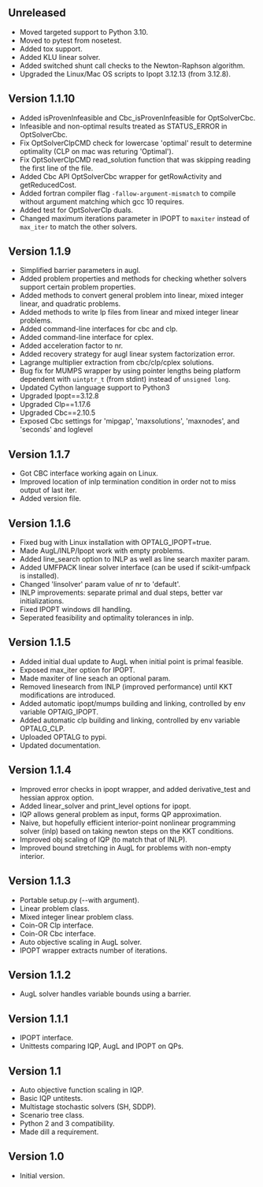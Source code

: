 Unreleased
----------
* Moved targeted support to Python 3.10.
* Moved to pytest from nosetest.
* Added tox support.
* Added KLU linear solver.
* Added switched shunt call checks to the Newton-Raphson algorithm.
* Upgraded the Linux/Mac OS scripts to Ipopt 3.12.13 (from 3.12.8).

Version 1.1.10
--------------
* Added isProvenInfeasible and Cbc_isProvenInfeasible for OptSolverCbc.
* Infeasible and non-optimal results treated as STATUS_ERROR in OptSolverCbc.
* Fix OptSolverClpCMD check for lowercase 'optimal' result to determine optimality (CLP on mac was returing 'Optimal').
* Fix OptSolverClpCMD read_solution function that was skipping reading the first line of the file.
* Added Cbc API OptSolverCbc wrapper for getRowActivity and getReducedCost.
* Added fortran compiler flag `-fallow-argument-mismatch` to compile without argument matching which gcc 10 requires.
* Added test for OptSolverClp duals.
* Changed maximum iterations parameter in IPOPT to `maxiter` instead of `max_iter` to match the other solvers.

Version 1.1.9
-------------
* Simplified barrier parameters in augl.
* Added problem properties and methods for checking whether solvers support certain problem properties.
* Added methods to convert general problem into linear, mixed integer linear, and quadratic problems.
* Added methods to write lp files from linear and mixed integer linear problems.
* Added command-line interfaces for cbc and clp.
* Added command-line interface for cplex.
* Added acceleration factor to nr.
* Added recovery strategy for augl linear system factorization error.
* Lagrange multiplier extraction from cbc/clp/cplex solutions.
* Bug fix for MUMPS wrapper by using pointer lengths being platform dependent with `uintptr_t` (from stdint) instead of `unsigned long`.
* Updated Cython language support to Python3
* Upgraded Ipopt==3.12.8
* Upgraded Clp==1.17.6
* Upgraded Cbc==2.10.5
* Exposed Cbc settings for 'mipgap', 'maxsolutions', 'maxnodes', and 'seconds' and loglevel

Version 1.1.7
-------------
- Got CBC interface working again on Linux.
- Improved location of inlp termination condition in order not to miss output of last iter.
- Added version file.

Version 1.1.6
-------------
* Fixed bug with Linux installation with OPTALG_IPOPT=true.
* Made AugL/INLP/Ipopt work with empty problems.
* Added line_search option to INLP as well as line search maxiter param.
* Added UMFPACK linear solver interface (can be used if scikit-umfpack is installed).
* Changed 'linsolver' param value of nr to 'default'.
* INLP improvements: separate primal and dual steps, better var initializations.
* Fixed IPOPT windows dll handling.
* Seperated feasibility and optimality tolerances in inlp.

Version 1.1.5
-------------
* Added initial dual update to AugL when initial point is primal feasible.
* Exposed max_iter option for IPOPT.
* Made maxiter of line seach an optional param.
* Removed linesearch from INLP (improved performance) until KKT modifications are introduced.
* Added automatic ipopt/mumps building and linking, controlled by env variable OPTAlG_IPOPT.
* Added automatic clp building and linking, controlled by env variable OPTALG_CLP.
* Uploaded OPTALG to pypi.
* Updated documentation.

Version 1.1.4
-------------
* Improved error checks in ipopt wrapper, and added derivative_test and hessian approx option.
* Added linear_solver and print_level options for ipopt.
* IQP allows general problem as input, forms QP approximation.
* Naive, but hopefully efficient interior-point nonlinear programming solver (inlp) based on taking newton steps on the KKT conditions.
* Improved obj scaling of IQP (to match that of INLP).
* Improved bound stretching in AugL for problems with non-empty interior.

Version 1.1.3
-------------
* Portable setup.py (--with argument).
* Linear problem class.
* Mixed integer linear problem class.
* Coin-OR Clp interface.
* Coin-OR Cbc interface.
* Auto objective scaling in AugL solver.
* IPOPT wrapper extracts number of iterations.

Version 1.1.2
-------------
* AugL solver handles variable bounds using a barrier.

Version 1.1.1
-------------
* IPOPT interface.
* Unittests comparing IQP, AugL and IPOPT on QPs.

Version 1.1
-----------
* Auto objective function scaling in IQP.
* Basic IQP untitests.
* Multistage stochastic solvers (SH, SDDP).
* Scenario tree class.
* Python 2 and 3 compatibility.
* Made dill a requirement.

Version 1.0
-----------
* Initial version.
